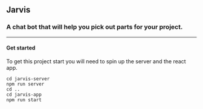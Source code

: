 ## Jarvis  
### A chat bot that will help you pick out parts for your project.  
--------------
#### Get started
To get this project start you will need to spin up the server and the react app.
```
cd jarvis-server
npm run server
cd .. 
cd jarvis-app
npm run start
```

